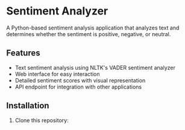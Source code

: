 # Sentiment Analyzer

A Python-based sentiment analysis application that analyzes text and determines whether the sentiment is positive, negative, or neutral.

## Features

- Text sentiment analysis using NLTK's VADER sentiment analyzer
- Web interface for easy interaction
- Detailed sentiment scores with visual representation
- API endpoint for integration with other applications

## Installation

1. Clone this repository: